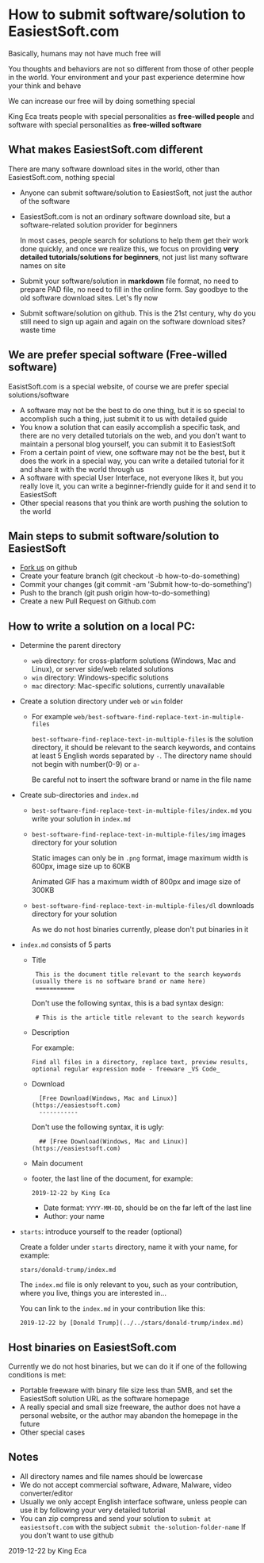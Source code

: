 How to submit software/solution to EasiestSoft.com
===========

Basically, humans may not have much free will

You thoughts and behaviors are not so different from those of other people in the world. Your environment and your past experience determine how your think and behave

We can increase our free will by doing something special

King Eca treats people with special personalities as **free-willed people** and software with special personalities as **free-willed software**

What makes EasiestSoft.com different
--------

There are many software download sites in the world, other than EasiestSoft.com, nothing special

- Anyone can submit software/solution to EasiestSoft, not just the author of the software

- EasiestSoft.com is not an ordinary software download site, but a software-related solution provider for beginners

  In most cases, people search for solutions to help them get their work done quickly, and once we realize this, we focus on providing **very detailed tutorials/solutions for beginners**, not just list many software names on site

- Submit your software/solution in **markdown** file format, no need to prepare PAD file, no need to fill in the online form. Say goodbye to the old software download sites. Let's fly now

- Submit software/solution on github. This is the 21st century, why do you still need to sign up again and again on the software download sites? waste time

We are prefer special software (Free-willed software)
-----------

EasistSoft.com is a special website, of course we are prefer special solutions/software

- A software may not be the best to do one thing, but it is so special to accomplish such a thing, just submit it to us with detailed guide
- You know a solution that can easily accomplish a specific task, and there are no very detailed tutorials on the web, and you don't want to maintain a personal blog yourself, you can submit it to EasiestSoft
- From a certain point of view, one software may not be the best, but it does the work in a special way, you can write a detailed tutorial for it and share it with the world through us
- A software with special User Interface, not everyone likes it, but you really love it, you can write a beginner-friendly guide for it and send it to EasiestSoft
- Other special reasons that you think are worth pushing the solution to the world

Main steps to submit software/solution to EasiestSoft
----------

- [Fork us](https://github.com/EasiestSoft/submit-software-to-easiestsoft.com) on github
- Create your feature branch (git checkout -b how-to-do-something)
- Commit your changes (git commit -am 'Submit how-to-do-something')
- Push to the branch (git push origin how-to-do-something)
- Create a new Pull Request on Github.com

How to write a solution on a local PC:
---------------

- Determine the parent directory
  - `web` directory: for cross-platform solutions (Windows, Mac and Linux), or server side/web related solutions
  - `win` directory: Windows-specific solutions
  - `mac` directory: Mac-specific solutions, currently unavailable
- Create a solution directory under `web` or `win` folder
  - For example `web/best-software-find-replace-text-in-multiple-files`

    `best-software-find-replace-text-in-multiple-files` is the solution directory, it should be relevant to the search keywords, and contains at least 5 English words separated by `-`. The directory name should not begin with number(0-9) or `a-`

    Be careful not to insert the software brand or name in the file name
- Create sub-directories and `index.md`
  - `best-software-find-replace-text-in-multiple-files/index.md` you write your solution in `index.md`
  - `best-software-find-replace-text-in-multiple-files/img` images directory for your solution

    Static images can only be in `.png` format, image maximum width is 600px, image size up to 60KB

    Animated GIF has a maximum width of 800px and image size of 300KB
  - `best-software-find-replace-text-in-multiple-files/dl` downloads directory for your solution

    As we do not host binaries currently, please don't put binaries in it

- `index.md` consists of 5 parts
   - Title

          This is the document title relevant to the search keywords (usually there is no software brand or name here)
          ===========

      Don't use the following syntax, this is a bad syntax design:

          # This is the article title relevant to the search keywords

  - Description

    For example:

        Find all files in a directory, replace text, preview results, optional regular expression mode - freeware _VS Code_

  - Download

          [Free Download(Windows, Mac and Linux)](https://easiestsoft.com)
          -----------

      Don't use the following syntax, it is ugly:

          ## [Free Download(Windows, Mac and Linux)](https://easiestsoft.com)

  - Main document
  - footer, the last line of the document, for example:

     `2019-12-22 by King Eca`

      - Date format: `YYYY-MM-DD`, should be on the far left of the last line
      - Author: your name

- `starts`: introduce yourself to the reader (optional)

  Create a folder under `starts` directory, name it with your name, for example:

  `stars/donald-trump/index.md`

  The `index.md` file is only relevant to you, such as your contribution, where you live, things you are interested in...

  You can link to the `index.md` in your contribution like this:

      2019-12-22 by [Donald Trump](../../stars/donald-trump/index.md)

Host binaries on EasiestSoft.com
--------

Currently we do not host binaries, but we can do it if one of the following conditions is met:

- Portable freeware with binary file size less than 5MB, and set the EasiestSoft solution URL as the software homepage
- A really special and small size freeware, the author does not have a personal website, or the author may abandon the homepage in the future
- Other special cases

Notes
-----

- All directory names and file names should be lowercase
- We do not accept commercial software, Adware, Malware, video converter/editor
- Usually we only accept English interface software, unless people can use it by following your very detailed tutorial
- You can zip compress and send your solution to `submit at easiestsoft.com` with the subject `submit the-solution-folder-name` If you don't want to use github

2019-12-22 by King Eca